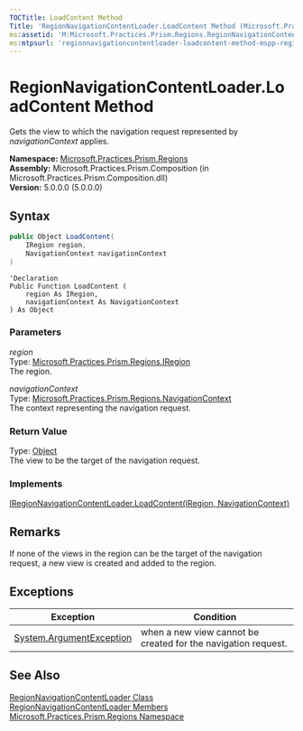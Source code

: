 ```yaml
---
TOCTitle: LoadContent Method
Title: 'RegionNavigationContentLoader.LoadContent Method (Microsoft.Practices.Prism.Regions)'
ms:assetid: 'M:Microsoft.Practices.Prism.Regions.RegionNavigationContentLoader.LoadContent(Microsoft.Practices.Prism.Regions.IRegion,Microsoft.Practices.Prism.Regions.NavigationContext)'
ms:mtpsurl: 'regionnavigationcontentloader-loadcontent-method-mspp-regions.md'
---
```


# RegionNavigationContentLoader.LoadContent Method

Gets the view to which the navigation request represented by *navigationContext* applies.

**Namespace:** [Microsoft.Practices.Prism.Regions](/patterns-practices/reference/mspp-regions-namespace)  
**Assembly:** Microsoft.Practices.Prism.Composition (in Microsoft.Practices.Prism.Composition.dll)  
**Version:** 5.0.0.0 (5.0.0.0)

## Syntax

```C#
public Object LoadContent(
	IRegion region,
	NavigationContext navigationContext
)
```

```VB
'Declaration
Public Function LoadContent ( 
	region As IRegion,
	navigationContext As NavigationContext
) As Object
```

### Parameters

*region*  
Type: [Microsoft.Practices.Prism.Regions.IRegion](/patterns-practices/reference/iregion-interface-mspp-regions)  
The region.

*navigationContext*  
Type: [Microsoft.Practices.Prism.Regions.NavigationContext](/patterns-practices/reference/navigationcontext-class-mspp-regions)  
The context representing the navigation request.

### Return Value

Type: [Object](http://msdn.microsoft.com/en-us/library/e5kfa45b)  
The view to be the target of the navigation request.

### Implements

[IRegionNavigationContentLoader.LoadContent(IRegion, NavigationContext)](/patterns-practices/reference/iregionnavigationcontentloader-loadcontent-method-mspp-regions)

## Remarks

If none of the views in the region can be the target of the navigation request, a new view is created and added to the region.

## Exceptions

| Exception | Condition |
|---|---|
| [System.ArgumentException](http://msdn.microsoft.com/en-us/library/3w1b3114) | when a new view cannot be created for the navigation request. |

## See Also

[RegionNavigationContentLoader Class](/patterns-practices/reference/regionnavigationcontentloader-class-mspp-regions)  
[RegionNavigationContentLoader Members](/patterns-practices/reference/regionnavigationcontentloader-members-mspp-regions)  
[Microsoft.Practices.Prism.Regions Namespace](/patterns-practices/reference/mspp-regions-namespace)  